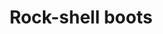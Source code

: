 ---
layout: item
title: Rock-shell boots
item-id: 6145
datatable: true
id: 6145
name: "Rock-shell boots"
members: true
lowalch: 260
highalch: 390
examine: "Some Fremennik boots, made from the shards of a rock crab's shell."
monsters:
  - id: 2261
    name: "Giant Rock Crab"
    members: true
    combat_level: 137
    wiki_url: "https://oldschool.runescape.wiki/w/Giant_Rock_Crab"
    drops:
      - quantity: "1"
        rarity: 0.015625
    image: "https://oldschool.runescape.wiki/images/b/b5/Giant_Rock_Crab.png?5a507"
  - id: 7266
    name: "King Sand Crab"
    members: true
    combat_level: 107
    wiki_url: "https://oldschool.runescape.wiki/w/King_Sand_Crab#Active"
    drops:
      - quantity: "1"
        rarity: 0.015625
    image: "https://oldschool.runescape.wiki/images/8/81/King_Sand_Crab.png?97237"
---